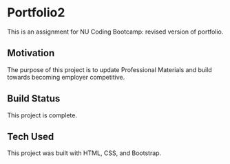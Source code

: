 # Portfolio2
This is an assignment for NU Coding Bootcamp: revised version of portfolio.

## Motivation
The purpose of this project is to update Professional Materials and build towards becoming employer competitive.

## Build Status
This project is complete.

## Tech Used
This project was built with HTML, CSS, and Bootstrap. 
